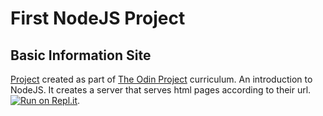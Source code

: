 # First NodeJS Project
## Basic Information Site
[Project](https://theodinproject.com/courses/nodejs/lessons/basic-informational-site) created as part of [The Odin Project](https://theodinproject.com/) curriculum. An introduction to NodeJS. It creates a server that serves html pages according to their url. [![Run on Repl.it](https://repl.it/badge/github/juanoxmar/NodeInfoSite)](https://repl.it/github/juanoxmar/NodeInfoSite).